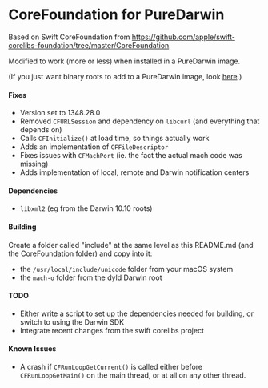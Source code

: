 # CoreFoundation for PureDarwin

Based on Swift CoreFoundation from https://github.com/apple/swift-corelibs-foundation/tree/master/CoreFoundation.

Modified to work (more or less) when installed in a PureDarwin image.

(If you just want binary roots to add to a PureDarwin image, look [here](https://github.com/sjc/roots-for-puredarwin).)

#### Fixes

* Version set to 1348.28.0
* Removed `CFURLSession` and dependency on `libcurl` (and everything that depends on)
* Calls `CFInitialize()` at load time, so things actually work
* Adds an implementation of `CFFileDescriptor`
* Fixes issues with `CFMachPort` (ie. the fact the actual mach code was missing)
* Adds implementation of local, remote and Darwin notification centers

#### Dependencies

* `libxml2` (eg from the Darwin 10.10 roots)

#### Building

Create a folder called "include" at the same level as this README.md (and the CoreFoundation folder) and copy into it:

* the `/usr/local/include/unicode` folder from your macOS system
* the `mach-o` folder from the dyld Darwin root

#### TODO

* Either write a script to set up the dependencies needed for building, or switch to using the Darwin SDK
* Integrate recent changes from the swift corelibs project

#### Known Issues

* A crash if `CFRunLoopGetCurrent()` is called either before `CFRunLoopGetMain()` on the main thread, or at all on any other thread.
